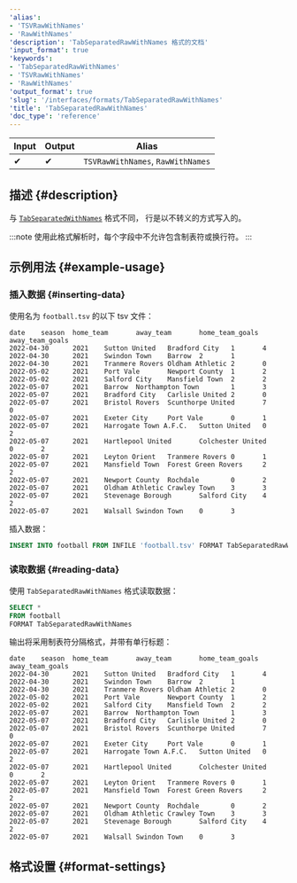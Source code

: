 ```yaml
---
'alias':
- 'TSVRawWithNames'
- 'RawWithNames'
'description': 'TabSeparatedRawWithNames 格式的文档'
'input_format': true
'keywords':
- 'TabSeparatedRawWithNames'
- 'TSVRawWithNames'
- 'RawWithNames'
'output_format': true
'slug': '/interfaces/formats/TabSeparatedRawWithNames'
'title': 'TabSeparatedRawWithNames'
'doc_type': 'reference'
---
```


| Input | Output | Alias                             |
|-------|--------|-----------------------------------|
| ✔     | ✔      | `TSVRawWithNames`, `RawWithNames` |

## 描述 {#description}

与 [`TabSeparatedWithNames`](./TabSeparatedWithNames.md) 格式不同，
行是以不转义的方式写入的。

:::note
使用此格式解析时，每个字段中不允许包含制表符或换行符。
:::

## 示例用法 {#example-usage}

### 插入数据 {#inserting-data}

使用名为 `football.tsv` 的以下 tsv 文件：

```tsv
date    season  home_team       away_team       home_team_goals away_team_goals
2022-04-30      2021    Sutton United   Bradford City   1       4
2022-04-30      2021    Swindon Town    Barrow  2       1
2022-04-30      2021    Tranmere Rovers Oldham Athletic 2       0
2022-05-02      2021    Port Vale       Newport County  1       2
2022-05-02      2021    Salford City    Mansfield Town  2       2
2022-05-07      2021    Barrow  Northampton Town        1       3
2022-05-07      2021    Bradford City   Carlisle United 2       0
2022-05-07      2021    Bristol Rovers  Scunthorpe United       7       0
2022-05-07      2021    Exeter City     Port Vale       0       1
2022-05-07      2021    Harrogate Town A.F.C.   Sutton United   0       2
2022-05-07      2021    Hartlepool United       Colchester United       0       2
2022-05-07      2021    Leyton Orient   Tranmere Rovers 0       1
2022-05-07      2021    Mansfield Town  Forest Green Rovers     2       2
2022-05-07      2021    Newport County  Rochdale        0       2
2022-05-07      2021    Oldham Athletic Crawley Town    3       3
2022-05-07      2021    Stevenage Borough       Salford City    4       2
2022-05-07      2021    Walsall Swindon Town    0       3
```

插入数据：

```sql
INSERT INTO football FROM INFILE 'football.tsv' FORMAT TabSeparatedRawWithNames;
```

### 读取数据 {#reading-data}

使用 `TabSeparatedRawWithNames` 格式读取数据：

```sql
SELECT *
FROM football
FORMAT TabSeparatedRawWithNames
```

输出将采用制表符分隔格式，并带有单行标题：

```tsv
date    season  home_team       away_team       home_team_goals away_team_goals
2022-04-30      2021    Sutton United   Bradford City   1       4
2022-04-30      2021    Swindon Town    Barrow  2       1
2022-04-30      2021    Tranmere Rovers Oldham Athletic 2       0
2022-05-02      2021    Port Vale       Newport County  1       2
2022-05-02      2021    Salford City    Mansfield Town  2       2
2022-05-07      2021    Barrow  Northampton Town        1       3
2022-05-07      2021    Bradford City   Carlisle United 2       0
2022-05-07      2021    Bristol Rovers  Scunthorpe United       7       0
2022-05-07      2021    Exeter City     Port Vale       0       1
2022-05-07      2021    Harrogate Town A.F.C.   Sutton United   0       2
2022-05-07      2021    Hartlepool United       Colchester United       0       2
2022-05-07      2021    Leyton Orient   Tranmere Rovers 0       1
2022-05-07      2021    Mansfield Town  Forest Green Rovers     2       2
2022-05-07      2021    Newport County  Rochdale        0       2
2022-05-07      2021    Oldham Athletic Crawley Town    3       3
2022-05-07      2021    Stevenage Borough       Salford City    4       2
2022-05-07      2021    Walsall Swindon Town    0       3
```

## 格式设置 {#format-settings}
